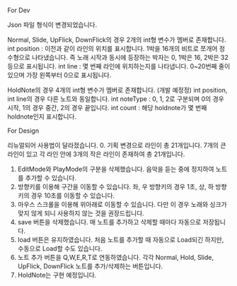 For Dev

Json 파일 형식이 변경되었습니다.

Normal, Slide, UpFlick, DownFlick의 경우 2개의 int형 변수가 멤버로 존재합니다.
int position : 이전과 같이 라인의 위치를 표시합니다. 1박을 16개의 비트로 쪼개어 정수형으로 나타냈습니다. 즉 노래 시작과 동시에 등장하는 박자는 0, 1박은 16, 2박은 32 등으로 표시됩니다.
int line : 몇 번째 라인에 위치하는지를 나타냅니다. 0~20번째 줄이 있으며 가장 왼쪽부터 0으로 표시됩니다.

HoldNote의 경우 4개의 int형 변수가 멤버로 존재합니다. (개발 예정정)
int position, int line의 경우 다른 노트와 동일합니다.
int noteType : 0, 1, 2로 구분되며 0의 경우 시작, 1의 경우 중간, 2의 경우 끝입니다.
int count : 해당 holdnote가 몇 번째 holdnote인지 표시합니다.

For Design

리뉴얼되어 사용법이 달라졌습니다.
0. 기획 변경으로 라인이 총 21개입니다. 7개의 큰 라인이 있고 각 라인 안에 3개의 작은 라인이 존재하여 총 21개입니다.
1. EditMode와 PlayMode의 구분을 삭제했습니다. 음악을 듣는 중에 정지하여 노트를 추가할 수 있습니다.
2. 방향키를 이용해 구간을 이동할 수 있습니다. 좌, 우 방향키의 경우 1초, 상, 하 방향키의 경우 10초를 이동할 수 있습니다.
3. 마우스 스크롤을 이용해 위아래로 이동할 수 있습니다. 다만 이 경우 노래와 싱크가 맞지 않게 되니 사용하지 않는 것을 권장드립니다.
4. save 버튼을 삭제했습니다. 매 노트를 추가하고 삭제할 때마다 자동으로 저장됩니다.
5. load 버튼은 유지하였습니다. 처음 노트를 추가할 때 자동으로 Load되긴 하지만, 수동으로 Load할 수도 있습니다.
6. 노트 추가 버튼을 Q,W,E,R,T로 연동하였습니다. 각각 Normal, Hold, Slide, UpFlick, DownFlick 노트를 추가/삭제하는 버튼입니다.
7. HoldNote는 구현 예정입니다.
